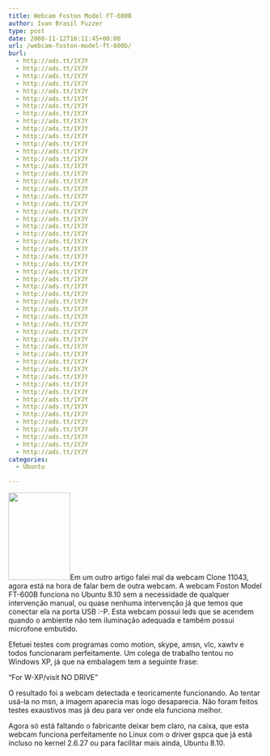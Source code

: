 ```yaml
---
title: Webcam Foston Model FT-600B
author: Ivan Brasil Fuzzer
type: post
date: 2008-11-12T16:11:45+00:00
url: /webcam-foston-model-ft-600b/
burl:
  - http://ads.tt/1YJY
  - http://ads.tt/1YJY
  - http://ads.tt/1YJY
  - http://ads.tt/1YJY
  - http://ads.tt/1YJY
  - http://ads.tt/1YJY
  - http://ads.tt/1YJY
  - http://ads.tt/1YJY
  - http://ads.tt/1YJY
  - http://ads.tt/1YJY
  - http://ads.tt/1YJY
  - http://ads.tt/1YJY
  - http://ads.tt/1YJY
  - http://ads.tt/1YJY
  - http://ads.tt/1YJY
  - http://ads.tt/1YJY
  - http://ads.tt/1YJY
  - http://ads.tt/1YJY
  - http://ads.tt/1YJY
  - http://ads.tt/1YJY
  - http://ads.tt/1YJY
  - http://ads.tt/1YJY
  - http://ads.tt/1YJY
  - http://ads.tt/1YJY
  - http://ads.tt/1YJY
  - http://ads.tt/1YJY
  - http://ads.tt/1YJY
  - http://ads.tt/1YJY
  - http://ads.tt/1YJY
  - http://ads.tt/1YJY
  - http://ads.tt/1YJY
  - http://ads.tt/1YJY
  - http://ads.tt/1YJY
  - http://ads.tt/1YJY
  - http://ads.tt/1YJY
  - http://ads.tt/1YJY
  - http://ads.tt/1YJY
  - http://ads.tt/1YJY
  - http://ads.tt/1YJY
  - http://ads.tt/1YJY
  - http://ads.tt/1YJY
  - http://ads.tt/1YJY
  - http://ads.tt/1YJY
  - http://ads.tt/1YJY
  - http://ads.tt/1YJY
  - http://ads.tt/1YJY
  - http://ads.tt/1YJY
  - http://ads.tt/1YJY
  - http://ads.tt/1YJY
  - http://ads.tt/1YJY
  - http://ads.tt/1YJY
  - http://ads.tt/1YJY
  - http://ads.tt/1YJY
categories:
  - Ubuntu

---
```

<img src="http://www.ubuntero.com.br/wp-content/uploads/2008/11/ft-600b.gif" alt="" title="" width="122" height="173" class="alignleft size-full wp-image-610" />Em um outro artigo falei mal da webcam Clone 11043, agora está na hora de falar bem de outra webcam. A webcam Foston Model FT-600B funciona no Ubuntu 8.10 sem a necessidade de qualquer intervenção manual, ou quase nenhuma intervenção já que temos que conectar ela na porta USB :-P. Esta webcam possui leds que se acendem quando o ambiente não tem iluminação adequada e também possui microfone embutido.

Efetuei testes com programas como motion, skype, amsn, vlc, xawtv e todos funcionaram perfeitamente. Um colega de trabalho tentou no Windows XP, já que na embalagem tem a seguinte frase:
  
&#8220;For W-XP/visit NO DRIVE&#8221;
  
O resultado foi a webcam detectada e teoricamente funcionando. Ao tentar usá-la no msn, a imagem aparecia mas logo desaparecia. Não foram feitos testes exaustivos mas já deu para ver onde ela funciona melhor.

Agora só está faltando o fabricante deixar bem claro, na caixa, que esta webcam funciona perfeitamente no Linux com o driver gspca que já está incluso no kernel 2.6.27 ou para facilitar mais ainda, Ubuntu 8.10.